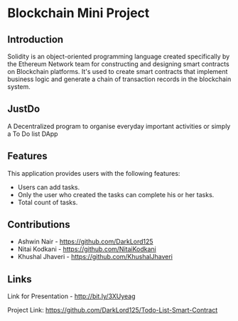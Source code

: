 # Blockchain Mini Project

## Introduction
Solidity is an object-oriented programming language created specifically by the Ethereum Network team for constructing and designing smart contracts on Blockchain platforms. It's used to create smart contracts that implement business logic and generate a chain of transaction records in the blockchain system.
 

## JustDo
A Decentralized program to organise everyday important activities or simply a To Do list DApp

## Features
This application provides users with the following features:  
  - Users can add tasks.  
  - Only the user who created the tasks can complete his or her tasks.  
  - Total count of tasks.   

## Contributions
- Ashwin Nair - <a>https://github.com/DarkLord125</a>
- Nitai Kodkani - <a>https://github.com/NitaiKodkani</a>
- Khushal Jhaveri - <a>https://github.com/KhushalJhaveri</a>

## Links

Link for Presentation - <a>http://bit.ly/3XUyeag</a>

Project Link: <a>https://github.com/DarkLord125/Todo-List-Smart-Contract</a>
